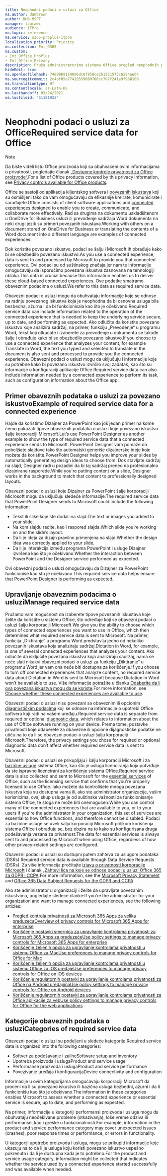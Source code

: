 ```yaml
---
title: Neophodni podaci o usluzi za Office
ms.author: danbrown
author: DHB-MSFT
manager: laurawi
audience: ITPro
ms.topic: reference
ms.service: o365-proplus-itpro
localization_priority: Priority
ms.collection: Ent_O365
ms.custom:
- Ent_Office_ProPlus
- Ent_Office_Privacy
description: Pruža administratorima sistema Office pregled neophodnih podataka o usluzi koji se prikupljaju o povezanim iskustvima u sistemu Office.
hideEdit: true
ms.openlocfilehash: 7480869114096dc8f858ce2b1551575c6224ae64
ms.sourcegitcommit: 2c4bf05e77415559080766cc7d7f241e9f968108
ms.translationtype: HT
ms.contentlocale: sr-Latn-RS
ms.lasthandoff: 03/24/2021
ms.locfileid: "51181933"
---
```

# <a name="required-service-data-for-office"></a><span data-ttu-id="048c7-103">Neophodni podaci o usluzi za Office</span><span class="sxs-lookup"><span data-stu-id="048c7-103">Required service data for Office</span></span>

> [!NOTE]
> <span data-ttu-id="048c7-104">Da biste videli listu Office proizvoda koji su obuhvaćeni ovim informacijama o privatnosti, pogledajte članak [„Dostupne kontrole privatnosti za Office proizvode“](products-versions-privacy-controls.md).</span><span class="sxs-lookup"><span data-stu-id="048c7-104">For a list of Office products covered by this privacy information, see [Privacy controls available for Office products](products-versions-privacy-controls.md).</span></span>

<span data-ttu-id="048c7-105">Office se sastoji od aplikacija klijentskog softvera i [povezanih iskustava](connected-experiences.md) koji su osmišljeni tako da vam omogućavaju da efikasnije kreirate, komunicirate i sarađujete.</span><span class="sxs-lookup"><span data-stu-id="048c7-105">Office consists of client software applications and [connected experiences](connected-experiences.md) designed to enable you to create, communicate, and collaborate more effectively.</span></span> <span data-ttu-id="048c7-106">Rad sa drugima na dokumentu uskladištenom u OneDrive for Business usluzi ili prevođenje sadržaja Word dokumenta na neki drugi jezik su primeri povezanih iskustava.</span><span class="sxs-lookup"><span data-stu-id="048c7-106">Working with others on a document stored on OneDrive for Business or translating the contents of a Word document into a different language are examples of connected experiences.</span></span>

<span data-ttu-id="048c7-107">Dok koristite povezano iskustvo, podaci se šalju i Microsoft ih obrađuje kako bi se obezbedilo povezano iskustvo.</span><span class="sxs-lookup"><span data-stu-id="048c7-107">As you use a connected experience, data is sent to and processed by Microsoft to provide you that connected experience.</span></span> <span data-ttu-id="048c7-108">Ovi podaci su od suštinskog značaja jer nam te informacije omogućavaju da isporučimo povezana iskustva zasnovana na tehnologiji oblaka.</span><span class="sxs-lookup"><span data-stu-id="048c7-108">This data is crucial because this information enables us to deliver these cloud-based connected experiences.</span></span> <span data-ttu-id="048c7-109">Ove podatke smatramo obaveznim podacima o usluzi.</span><span class="sxs-lookup"><span data-stu-id="048c7-109">We refer to this data as required service data.</span></span>

<span data-ttu-id="048c7-110">Obavezni podaci o usluzi mogu da obuhvataju informacije koje se odnose na radnju povezanog iskustva koja je neophodna da bi osnovna usluga bila bezbedna, ažurna i da bi funkcionisala kao što je očekivano.</span><span class="sxs-lookup"><span data-stu-id="048c7-110">Required service data can include information related to the operation of the connected experience that is needed to keep the underlying service secure, up to date, and performing as expected.</span></span> <span data-ttu-id="048c7-111">Ako odlučite da koristite povezano iskustvo koje analizira sadržaj, na primer, funkciju „Prevođenje“ u programu Word, tekst koji otkucate i izaberete za prevođenje u dokumentu se takođe šalje i obrađuje kako bi se obezbedilo povezano iskustvo.</span><span class="sxs-lookup"><span data-stu-id="048c7-111">If you choose to use a connected experience that analyzes your content, for example Translate in Word, the text you typed and selected to translate in the document is also sent and processed to provide you the connected experience.</span></span> <span data-ttu-id="048c7-112">Obavezni podaci o usluzi mogu da uključuju i informacije koje su potrebne kako bi povezano iskustvo izvršilo svoj zadatak, kao što su informacije o konfiguraciji aplikacije Office.</span><span class="sxs-lookup"><span data-stu-id="048c7-112">Required service data can also include information needed by a connected experience to perform its task, such as configuration information about the Office app.</span></span>

## <a name="example-of-required-service-data-for-a-connected-experience"></a><span data-ttu-id="048c7-113">Primer obaveznih podataka o usluzi za povezano iskustvo</span><span class="sxs-lookup"><span data-stu-id="048c7-113">Example of required service data for a connected experience</span></span>

<span data-ttu-id="048c7-114">Hajde da koristimo Dizajner za PowerPoint kao još jedan primer na kome ćemo pokazati tipove obaveznih podataka o usluzi koje povezano iskustvo šalje korporaciji Microsoft.</span><span class="sxs-lookup"><span data-stu-id="048c7-114">Let’s use PowerPoint Designer as another example to show the type of required service data that a connected experience sends to Microsoft.</span></span> <span data-ttu-id="048c7-115">PowerPoint Designer vam pomaže da poboljšate slajdove tako što automatski generiše dizajnerske ideje koje možete da koristite.</span><span class="sxs-lookup"><span data-stu-id="048c7-115">PowerPoint Designer helps you improve your slides by automatically generating design ideas to choose from.</span></span> <span data-ttu-id="048c7-116">Dok stavljate sadržaj na slajd, Designer radi u pozadini da bi taj sadržaj preneo na profesionalno dizajnirane rasporede.</span><span class="sxs-lookup"><span data-stu-id="048c7-116">While you're putting content on a slide, Designer works in the background to match that content to professionally designed layouts.</span></span>

<span data-ttu-id="048c7-117">Obavezni podaci o usluzi koje Dizajner za PowerPoint šalje korporaciji Microsoft mogu da uključuju sledeće informacije:</span><span class="sxs-lookup"><span data-stu-id="048c7-117">The required service data that PowerPoint Designer sends to Microsoft could include the following information:</span></span>
- <span data-ttu-id="048c7-118">Tekst ili slike koje ste dodali na slajd.</span><span class="sxs-lookup"><span data-stu-id="048c7-118">The text or images you added to your slide.</span></span>
- <span data-ttu-id="048c7-119">Na kom slajdu radite, kao i raspored slajda.</span><span class="sxs-lookup"><span data-stu-id="048c7-119">Which slide you’re working on and the slide’s layout.</span></span>
- <span data-ttu-id="048c7-120">Da li je ideja za dizajn pravilno primenjena na slajd.</span><span class="sxs-lookup"><span data-stu-id="048c7-120">Whether the design idea was correctly applied to your slide.</span></span>
- <span data-ttu-id="048c7-121">Da li je interakcija između programa PowerPoint i usluge Dizajner izvršena kao što je očekivano.</span><span class="sxs-lookup"><span data-stu-id="048c7-121">Whether the interaction between PowerPoint and the Designer service performed as expected.</span></span>

<span data-ttu-id="048c7-122">Ovi obavezni podaci o usluzi omogućavaju da Dizajner za PowerPoint funkcioniše kao što je očekivano.</span><span class="sxs-lookup"><span data-stu-id="048c7-122">This required service data helps ensure that PowerPoint Designer is performing as expected.</span></span>

## <a name="manage-required-service-data"></a><span data-ttu-id="048c7-123">Upravljanje obaveznim podacima o usluzi</span><span class="sxs-lookup"><span data-stu-id="048c7-123">Manage required service data</span></span>

<span data-ttu-id="048c7-124">Pružamo vam mogućnost da izaberete tipove povezanih iskustava koje želite da koristite u sistemu Office, što određuje koji se obavezni podaci o usluzi šalju korporaciji Microsoft.</span><span class="sxs-lookup"><span data-stu-id="048c7-124">We give you the ability to choose which types of connected experiences you want to use in Office, which then determines what required service data is sent to Microsoft.</span></span> <span data-ttu-id="048c7-125">Na primer, funkcija „Diktiranje“ u programu Word predstavlja jedno od nekoliko povezanih iskustava koja analiziraju sadržaj.</span><span class="sxs-lookup"><span data-stu-id="048c7-125">Dictation in Word, for example, is one of several connected experiences that analyzes your content.</span></span> <span data-ttu-id="048c7-126">Ako odlučite da isključite povezana iskustva koja analiziraju sadržaj, nama se neće slati nikakvi obavezni podaci o usluzi za funkciju „Diktiranje“ u programu Word jer vam ona neće biti dostupna za korišćenje.</span><span class="sxs-lookup"><span data-stu-id="048c7-126">If you choose to turn off connected experiences that analyze content, no required service data about Dictation in Word is sent to Microsoft because Dictation in Word won’t be available to use.</span></span> <span data-ttu-id="048c7-127">Više informacije potražite u članku [Odaberite da li ova povezana iskustva mogu da se koriste](connected-experiences.md#choose-whether-these-connected-experiences-are-available-to-use).</span><span class="sxs-lookup"><span data-stu-id="048c7-127">For more information, see [Choose whether these connected experiences are available to use](connected-experiences.md#choose-whether-these-connected-experiences-are-available-to-use).</span></span>

<span data-ttu-id="048c7-128">Obavezni podaci o usluzi nisu povezani sa obaveznim ili opcionim [dijagnostičkim podacima](overview-privacy-controls.md#diagnostic-data-sent-from-microsoft-365-apps-for-enterprise-to-microsoft) koji se odnose na informacije o upotrebi Office softvera koji radi na vašem uređaju.</span><span class="sxs-lookup"><span data-stu-id="048c7-128">Required service data is separate from required or optional [diagnostic data](overview-privacy-controls.md#diagnostic-data-sent-from-microsoft-365-apps-for-enterprise-to-microsoft), which relates to information about the use of Office software running on your device.</span></span> <span data-ttu-id="048c7-129">Prema tome, postavke privatnosti koje odaberete za obavezne ili opcione dijagnostičke podatke ne utiču na to da li se obavezni podaci o usluzi šalju korporaciji Microsoft.</span><span class="sxs-lookup"><span data-stu-id="048c7-129">Therefore, the privacy settings you chose for required or optional diagnostic data don’t affect whether required service data is sent to Microsoft.</span></span>

<span data-ttu-id="048c7-130">Obavezni podaci o usluzi se prikupljaju i šalju korporaciji Microsoft i za [bazične usluge](essential-services.md) sistema Office, kao što je usluga licenciranja koja potvrđuje da ste ispravno licencirani za korišćenje sistema Office.</span><span class="sxs-lookup"><span data-stu-id="048c7-130">Required service data is also collected and sent to Microsoft for the [essential services](essential-services.md) of Office, such as the licensing service that confirms that you're properly licensed to use Office.</span></span> <span data-ttu-id="048c7-131">Iako možete da kontrolišete mnoga povezana iskustva koja su dostupna vama ili, ako ste administrator organizacije, vašim korisnicima, ovaj skup usluga je od suštinske važnosti za funkcionisanje sistema Office, te stoga ne može biti onemogućen.</span><span class="sxs-lookup"><span data-stu-id="048c7-131">While you can control many of the connected experiences that are available to you, or to your users if you're the administrator in your organization, this set of services are essential to how Office functions, and therefore cannot be disabled.</span></span> <span data-ttu-id="048c7-132">Podaci za bazične usluge se uvek šalju korporaciji Microsoft prilikom korišćenja sistema Office i obrađuju se, bez obzira na to kako su konfigurisana druga podešavanja vezana za privatnost.</span><span class="sxs-lookup"><span data-stu-id="048c7-132">The data for essential services is always sent to and processed by Microsoft when using Office, regardless of how other privacy-related settings are configured.</span></span>

<span data-ttu-id="048c7-133">Obavezni podaci o usluzi su dostupni putem zahteva za uslugom podataka (DSRs).</span><span class="sxs-lookup"><span data-stu-id="048c7-133">Required service data is available through Data Service Requests (DSRs).</span></span> <span data-ttu-id="048c7-134">Za više informacija pročitajte [izjavu o privatnosti korporacije Microsoft](https://privacy.microsoft.com/privacystatement) i članak [„Zahtevi lica na koje se odnose podaci u usluzi Office 365 za GDPR i CCPA](/microsoft-365/compliance/gdpr-dsr-office365).</span><span class="sxs-lookup"><span data-stu-id="048c7-134">For more information, see the [Microsoft Privacy Statement](https://privacy.microsoft.com/privacystatement) and [Office 365 Data Subject Requests for the GDPR and CCPA](/microsoft-365/compliance/gdpr-dsr-office365).</span></span>

<span data-ttu-id="048c7-135">Ako ste administrator u organizaciji i želite da upravljate povezanim iskustvima, pogledajte sledeće članke:</span><span class="sxs-lookup"><span data-stu-id="048c7-135">If you’re the administrator for your organization and want to manage connected experiences, see the following articles:</span></span>

- [<span data-ttu-id="048c7-136">Pregled kontrola privatnosti za Microsoft 365 Apps za velika preduzeća</span><span class="sxs-lookup"><span data-stu-id="048c7-136">Overview of privacy controls for Microsoft 365 Apps for enterprise</span></span>](overview-privacy-controls.md)
- [<span data-ttu-id="048c7-137">Korišćenje postavki smernica za upravljanje kontrolama privatnosti za Microsoft 365 Apps za preduzeće</span><span class="sxs-lookup"><span data-stu-id="048c7-137">Use policy settings to manage privacy controls for Microsoft 365 Apps for enterprise</span></span>](manage-privacy-controls.md)
- [<span data-ttu-id="048c7-138">Korišćenje željenih opcija za upravljanje kontrolama privatnosti u sistemu Office za Mac</span><span class="sxs-lookup"><span data-stu-id="048c7-138">Use preferences to manage privacy controls for Office for Mac</span></span>](mac-privacy-preferences.md)
- [<span data-ttu-id="048c7-139">Korišćenje željenih opcija za upravljanje kontrolama privatnosti u sistemu Office za iOS uređaje</span><span class="sxs-lookup"><span data-stu-id="048c7-139">Use preferences to manage privacy controls for Office on iOS devices</span></span>](ios-privacy-preferences.md)
- [<span data-ttu-id="048c7-140">Korišćenje regulatornih postavki za upravljanje kontrolama privatnosti za Office na Android uređajima</span><span class="sxs-lookup"><span data-stu-id="048c7-140">Use policy settings to manage privacy controls for Office on Android devices</span></span>](android-privacy-controls.md)
- [<span data-ttu-id="048c7-141">Korišćenje regulatornih postavki za upravljanje kontrolama privatnosti za Office aplikacije za veb</span><span class="sxs-lookup"><span data-stu-id="048c7-141">Use policy settings to manage privacy controls for Office for the web applications</span></span>](office-web-privacy-controls.md)

## <a name="categories-of-required-service-data"></a><span data-ttu-id="048c7-142">Kategorije obaveznih podataka o usluzi</span><span class="sxs-lookup"><span data-stu-id="048c7-142">Categories of required service data</span></span>

<span data-ttu-id="048c7-143">Obavezni podaci o usluzi su podeljeni u sledeće kategorije:</span><span class="sxs-lookup"><span data-stu-id="048c7-143">Required service data is organized into the following categories:</span></span>

- <span data-ttu-id="048c7-144">Softver za podešavanje i zalihe</span><span class="sxs-lookup"><span data-stu-id="048c7-144">Software setup and inventory</span></span>
- <span data-ttu-id="048c7-145">Upotreba proizvoda i usluga</span><span class="sxs-lookup"><span data-stu-id="048c7-145">Product and service usage</span></span>
- <span data-ttu-id="048c7-146">Performanse proizvoda i usluga</span><span class="sxs-lookup"><span data-stu-id="048c7-146">Product and service performance</span></span>
- <span data-ttu-id="048c7-147">Povezivanje uređaja i konfiguracija</span><span class="sxs-lookup"><span data-stu-id="048c7-147">Device connectivity and configuration</span></span>

<span data-ttu-id="048c7-148">Informacije u ovim kategorijama omogućavaju korporaciji Microsoft da proceni da li su povezano iskustvo ili bazična usluga bezbedni, ažurni i da li funkcionišu kao što je očekivano.</span><span class="sxs-lookup"><span data-stu-id="048c7-148">The information in these categories enables Microsoft to assess whether a connected experience or essential service is secure, up to date, and performing as expected.</span></span>

<span data-ttu-id="048c7-149">Na primer, informacije u kategoriji performansi proizvoda i usluga mogu da obuhvataju neočekivane probleme (otkazivanja), loše vreme odziva ili performanse, kao i greške u funkcionalnosti.</span><span class="sxs-lookup"><span data-stu-id="048c7-149">For example, information in the product and service performance category may cover unexpected issues (crashes), poor response times or performance, or errors in functionality.</span></span>

<span data-ttu-id="048c7-150">U kategoriji upotrebe proizvoda i usluga, mogu se prikupiti informacije koje ukazuju na to da li je usluga koju koristi povezano iskustvo uspešno pokrenuta i da li je dostupna kada je to potrebno.</span><span class="sxs-lookup"><span data-stu-id="048c7-150">For the product and service usage category, information might be collected that indicates whether the service used by a connected experience started successfully and was available when needed.</span></span>